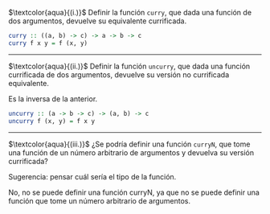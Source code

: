 $\textcolor{aqua}{(i.)}$ Definir la función `curry`, que dada una función de dos argumentos, devuelve su equivalente currificada.
```haskell
curry :: ((a, b) -> c) -> a -> b -> c
curry f x y = f (x, y)
```
---
$\textcolor{aqua}{(ii.)}$ Definir la función `uncurry`, que dada una función currificada de dos argumentos, devuelve su versión no currificada equivalente. 

Es la inversa de la anterior.
```haskell
uncurry :: (a -> b -> c) -> (a, b) -> c
uncurry f (x, y) = f x y
```
---
$\textcolor{aqua}{(iii.)}$ ¿Se podría definir una función `curryN`, que tome una función de un número arbitrario de argumentos y devuelva su versión currificada?

Sugerencia: pensar cuál sería el tipo de la función.

No, no se puede definir una función curryN, ya que no se puede definir una función que tome un número arbitrario de argumentos.